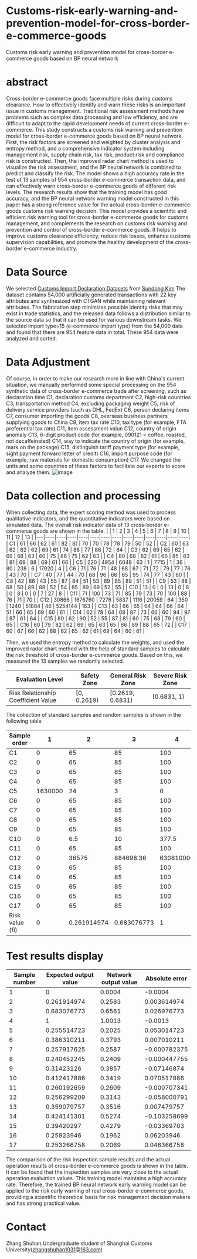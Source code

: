 # Customs-risk-early-warning-and-prevention-model-for-cross-border-e-commerce-goods
Customs risk early warning and prevention model for cross-border e-commerce goods based on BP neural network
# abstract 
Cross-border e-commerce goods face multiple risks during customs clearance. How to effectively identify and warn these risks is an important issue in customs management. Traditional risk assessment methods have problems such as complex data processing and low efficiency, and are difficult to adapt to the rapid development needs of current cross-border e-commerce. This study constructs a customs risk warning and prevention model for cross-border e-commerce goods based on BP neural network. First, the risk factors are screened and weighted by cluster analysis and entropy method, and a comprehensive indicator system including management risk, supply chain risk, tax risk, product risk and compliance risk is constructed. Then, the improved radar chart method is used to visualize the risk assessment, and the BP neural network is combined to predict and classify the risk. The model shows a high accuracy rate in the test of 13 samples of 954 cross-border e-commerce transaction data, and can effectively warn cross-border e-commerce goods of different risk levels. The research results show that the training model has good accuracy, and the BP neural network warning model constructed in this paper has a strong reference value for the actual cross-border e-commerce goods customs risk warning decision. This model provides a scientific and efficient risk warning tool for cross-border e-commerce goods for customs management, and complements the research on customs risk warning and prevention and control of cross-border e-commerce goods. It helps to improve customs clearance efficiency, reduce risk losses, enhance customs supervision capabilities, and promote the healthy development of the cross-border e-commerce industry.
# Data Source
We selected [Customs Import Declaration Datasets](https://github.com/Seondong/Customs-Declaration-Datasets?ysclid=m5xxxh5xof444002658) from [Sundong Kim](https://github.com/Seondong) The dataset contains 54,000 artificially generated transactions with 22 key attributes and synthesized with CTGAN while maintaining relevant attributes. The fabrication step minimizes possible identity risks that may exist in trade statistics, and the released data follows a distribution similar to the source data so that it can be used for various downstream tasks. We selected import type=15 (e-commerce import type) from the 54,000 data and found that there are 954 feature data in total. These 954 data were analyzed and sorted.
# Data Adjustment
Of course, in order to make our research more in line with China's current situation, we manually performed some special processing on the 954 synthetic data of cross-border e-commerce trade after screening, such as declaration time C1, declaration customs department C2, high-risk countries C3, transportation method C4, excluding packaging weight C5, risk of delivery service providers (such as DHL, FedEx) C6, person declaring items C7, consumer importing the goods C8, overseas business partners supplying goods to China C9, item tax rate C10, tax type (for example, FTA preferential tax rate) C11, item assessment value C12, country of origin anomaly C13, 6-digit product code (for example, 090121 = coffee, roasted, not decaffeinated) C14, way to indicate the country of origin (for example, mark on the package) C15, distinguish tariff payment type (for example, sight payment forward letter of credit) C16, import purpose code (for example, raw materials for domestic consumption) C17. We changed the units and some countries of these factors to facilitate our experts to score and analyze them.
![image](https://github.com/user-attachments/assets/cf7c9064-2c91-4d11-b3d3-a3aaf5ca3d0a)
# Data collection and processing
When collecting data, the expert scoring method was used to process qualitative indicators, and the quantitative indicators were based on simulated data. The overall risk indicator data of 13 cross-border e-commerce goods are shown in the table.
	|   | 1  | 2  | 3  | 4  | 5  | 6  | 7  | 8  | 9  | 10 | 11 | 12 | 13 |
|---|----|----|----|----|----|----|----|----|----|----|----|----|----|
| C1 | 61 | 66 | 62 | 61 | 82 | 81 | 70 | 70 | 78 | 78 | 79 | 50 | 52 |
| C2 | 60 | 63 | 62 | 62 | 62 | 69 | 61 | 74 | 88 | 77 | 86 | 72 | 64 |
| C3 | 62 | 69 | 65 | 62 | 69 | 68 | 63 | 60 | 75 | 66 | 75 | 62 | 63 |
| C4 | 80 | 68 | 82 | 61 | 66 | 85 | 83 | 81 | 69 | 88 | 69 | 61 | 66 |
| C5 | 220 | 4954 | 6048 | 63 | 1 | 7715 | 1 | 36 | 80 | 238 | 6 | 17920 | 4 |
| C6 | 71 | 76 | 71 | 48 | 68 | 67 | 71 | 72 | 79 | 77 | 76 | 43 | 70 |
| C7 | 40 | 77 | 44 | 70 | 68 | 96 | 66 | 65 | 95 | 74 | 77 | 43 | 60 |
| C8 | 42 | 86 | 43 | 55 | 87 | 84 | 51 | 53 | 89 | 85 | 89 | 51 | 51 |
| C9 | 53 | 88 | 68 | 50 | 89 | 88 | 52 | 54 | 85 | 89 | 69 | 52 | 55 |
| C10 | 13 | 0 | 0 | 13 | 0 | 8 | 0 | 8 | 0 | 0 | 7 | 27 | 8 |
| C11 | 71 | 100 | 73 | 71 | 85 | 79 | 73 | 70 | 100 | 88 | 76 | 71 | 70 |
| C12 | 30866 | 1676760 | 7276 | 5837 | 1116 | 20059 | 64 | 350 | 1240 | 51884 | 46 | 5254144 | 163 |
| C13 | 63 | 66 | 65 | 64 | 64 | 66 | 64 | 51 | 66 | 65 | 69 | 60 | 61 |
| C14 | 62 | 78 | 64 | 68 | 87 | 73 | 66 | 60 | 94 | 97 | 87 | 61 | 64 |
| C15 | 80 | 62 | 90 | 52 | 55 | 87 | 81 | 60 | 75 | 68 | 79 | 60 | 65 |
| C16 | 60 | 79 | 82 | 62 | 69 | 65 | 63 | 65 | 66 | 89 | 88 | 65 | 72 |
| C17 | 60 | 67 | 66 | 62 | 68 | 62 | 65 | 62 | 61 | 69 | 64 | 60 | 61 |

Then, we used the entropy method to calculate the weights, and used the improved radar chart method with the help of standard samples to calculate the risk threshold of cross-border e-commerce goods. Based on this, we measured the 13 samples we randomly selected.

| Evaluation Level | Safety Zone | General Risk Zone | Severe Risk Zone |
|------------------|-------------|-------------------|------------------|
| Risk Relationship Coefficient Value | [0, 0.2619) | [0.2619, 0.6831) | [0.6831, 1) |

The collection of standard samples and random samples is shown in the following table

| Sample order | 1 | 2 | 3 | 4 | 5 | 6 | 7 | 8 | 9 | 10 | 11 | 12 | 13 | 14 | 15 | 16 | 17 |
|--------------|---|---|---|---|---|---|---|---|---|----|----|----|----|----|----|----|----|
| C1           | 0 | 65 | 85 | 100 | 61 | 66 | 62 | 61 | 82 | 81 | 70 | 70 | 78 | 78 | 79 | 50 | 52 |
| C2           | 0 | 65 | 85 | 100 | 60 | 63 | 62 | 62 | 62 | 69 | 61 | 74 | 88 | 77 | 86 | 72 | 64 |
| C3           | 0 | 65 | 85 | 100 | 62 | 69 | 65 | 62 | 69 | 68 | 63 | 60 | 75 | 66 | 75 | 62 | 63 |
| C4           | 0 | 65 | 85 | 100 | 80 | 68 | 82 | 61 | 66 | 85 | 83 | 81 | 69 | 88 | 69 | 61 | 66 |
| C5           | 1630000 | 24 | 3 | 0 | 220 | 4953.5 | 6048.2 | 62.9 | 0.6 | 7715 | 0.7 | 36.1 | 79.5 | 238 | 6 | 17920 | 3.8 |
| C6           | 0 | 65 | 85 | 100 | 71 | 76 | 71 | 48 | 68 | 67 | 71 | 72 | 79 | 77 | 76 | 43 | 70 |
| C7           | 0 | 65 | 85 | 100 | 40 | 77 | 44 | 70 | 68 | 96 | 66 | 65 | 95 | 74 | 77 | 43 | 60 |
| C8           | 0 | 65 | 85 | 100 | 42 | 86 | 43 | 55 | 87 | 84 | 51 | 53 | 89 | 85 | 89 | 51 | 51 |
| C9           | 0 | 65 | 85 | 100 | 53 | 88 | 68 | 50 | 89 | 88 | 52 | 54 | 85 | 89 | 69 | 52 | 55 |
| C10          | 0 | 6.5 | 10 | 377.5 | 13 | 0 | 0 | 13 | 0 | 8 | 0 | 8 | 0 | 0 | 6.5 | 27 | 8 |
| C11          | 0 | 65 | 85 | 100 | 71 | 100 | 73 | 71 | 85 | 79 | 73 | 70 | 100 | 88 | 76 | 71 | 70 |
| C12          | 0 | 36575 | 884698.36 | 630810000 | 30866.00004 | 1676760 | 7275.84 | 5837.12 | 1116.06 | 20059 | 63.84 | 350.17 | 1240.2 | 51884 | 45.6 | 5254144 | 162.64 |
| C13          | 0 | 65 | 85 | 100 | 63 | 66 | 65 | 64 | 64 | 66 | 64 | 51 | 66 | 65 | 69 | 60 | 61 |
| C14          | 0 | 65 | 85 | 100 | 62 | 78 | 64 | 68 | 87 | 73 | 66 | 60 | 94 | 97 | 87 | 61 | 64 |
| C15          | 0 | 65 | 85 | 100 | 80 | 62 | 90 | 52 | 55 | 87 | 81 | 60 | 75 | 68 | 79 | 60 | 65 |
| C16          | 0 | 65 | 85 | 100 | 60 | 79 | 82 | 62 | 69 | 65 | 63 | 65 | 66 | 89 | 88 | 65 | 72 |
| C17          | 0 | 65 | 85 | 100 | 60 | 67 | 66 | 62 | 68 | 62 | 65 | 62 | 61 | 69 | 64 | 60 | 61 |
| Risk value (fi) | 0 | 0.261914974 | 0.683076773 | 1 | 0.255514723 | 0.386310211 | 0.257917625 | 0.240452245 | 0.31423126 | 0.412417886 | 0.260192659 | 0.256299209 | 0.359079757 | 0.424141301 | 0.39420297 | 0.25823946 | 0.253266758 |
# Test results display
| Sample number | Expected output value | Network output value | Absolute error |
|---------------|-----------------------|----------------------|----------------|
| 1             | 0                     | 0.0004               | -0.0004        |
| 2             | 0.261914974           | 0.2583               | 0.003614974    |
| 3             | 0.683076773           | 0.6561               | 0.026976773    |
| 4             | 1                     | 1.0013               | -0.0013        |
| 5             | 0.255514723           | 0.2025               | 0.053014723    |
| 6             | 0.386310211           | 0.3793               | 0.007010211    |
| 7             | 0.257917625           | 0.2587               | -0.000782375   |
| 8             | 0.240452245           | 0.2409               | -0.000447755   |
| 9             | 0.31423126            | 0.3857               | -0.07146874    |
| 10            | 0.412417886           | 0.3419               | 0.070517886    |
| 11            | 0.260192659           | 0.2609               | -0.000707341   |
| 12            | 0.256299209           | 0.3143               | -0.058000791   |
| 13            | 0.359079757           | 0.3516               | 0.007479757    |
| 14            | 0.424141301           | 0.5274               | -0.103258699   |
| 15            | 0.39420297            | 0.4279               | -0.03369703    |
| 16            | 0.25823946            | 0.1962               | 0.06203946     |
| 17            | 0.253266758           | 0.2069               | 0.046366758    |

The comparison of the risk inspection sample results and the actual operation results of cross-border e-commerce goods is shown in the table. It can be found that the inspection samples are very close to the actual operation evaluation values. This training model maintains a high accuracy rate. Therefore, the trained BP neural network early warning model can be applied to the risk early warning of real cross-border e-commerce goods, providing a scientific theoretical basis for risk management decision makers and has strong practical value.
# Contact
Zhang Shuhan,Undergraduate student of Shanghai Customs University(zhangshuhan1031@163.com)


